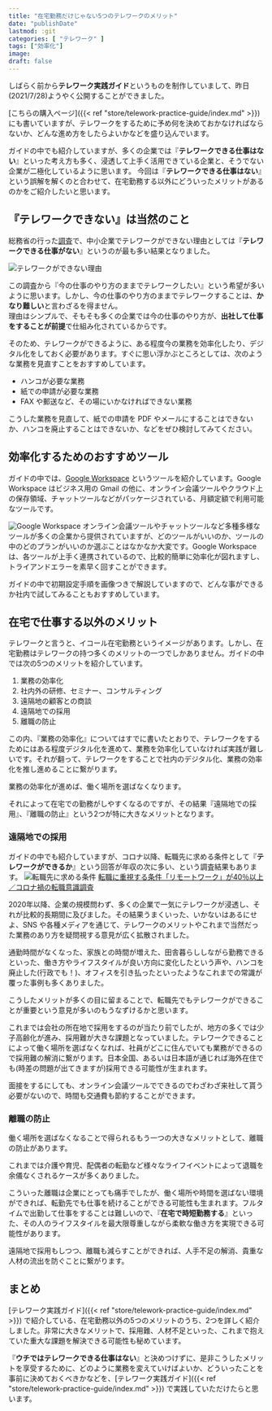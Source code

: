 ```yaml
---
title: "在宅勤務だけじゃない5つのテレワークのメリット"
date: "publishDate"
lastmod: :git
categories: [ "テレワーク" ]
tags: ["効率化"]
image: 
draft: false
---
```


しばらく前から**テレワーク実践ガイド**というものを制作していまして、昨日(2021/7/28)ようやく公開することができました。

[こちらの購入ページ]({{< ref "store/telework-practice-guide/index.md" >}}) にも書いていますが、テレワークをするために予め何を決めておかなければならないか、どんな進め方をしたらよいかなどを盛り込んでいます。

ガイドの中でも紹介していますが、多くの企業では『**テレワークできる仕事はない**』といった考え方も多く、浸透して上手く活用できている企業と、そうでない企業が二極化しているように思います。
今回は『**テレワークできる仕事はない**』という誤解を解くのと合わせて、在宅勤務する以外にどういったメリットがあるのかをご紹介したいと思います。


## 『テレワークできない』は当然のこと
総務省の行った[調査](http://teleworkkakudai.jp/seminar/2020/pdf/iwate/01_soumu201127.pdf)で、中小企業でテレワークができない理由としては『**テレワークできる仕事がない**』というのが最も多い結果となりました。

![テレワークができない理由](reason-of-unable-telework.webp)

この調査から『今の仕事のやり方のままでテレワークしたい』という希望が多いように思います。しかし、今の仕事のやり方のままでテレワークすることは、**かなり難しい**と言わざるを得ません。  
理由はシンプルで、そもそも多くの企業では今の仕事のやり方が、**出社して仕事をすることが前提**で仕組み化されているからです。

そのため、テレワークができるように、ある程度今の業務を効率化したり、デジタル化をしておく必要があります。すぐに思い浮かぶところとしては、次のような業務を見直すことをおすすめしています。

- ハンコが必要な業務
- 紙での申請が必要な業務
- FAX や郵送など、その場にいかなければできない業務

こうした業務を見直して、紙での申請を PDF やメールにすることはできないか、ハンコを廃止することはできないか、などをぜひ検討してみてください。

## 効率化するためのおすすめツール
ガイドの中では、[Google Workspace](https://workspace.google.co.jp/intl/ja/) というツールを紹介しています。Google Workspace はビジネス用の Gmail の他に、オンライン会議ツールやクラウド上の保存領域、チャットツールなどがパッケージされている、月額定額で利用可能なツールです。

![Google Workspace](google-workspace.webp)
オンライン会議ツールやチャットツールなど多種多様なツールが多くの企業から提供されていますが、どのツールがいいのか、ツールの中のどのプランがいいのか選ぶことはなかなか大変です。Google Workspace は、各ツールが上手く連携されているので、比較的簡単に効率化が図れますし、トライアンドエラーを素早く回すことができます。

ガイドの中で初期設定手順を画像つきで解説していますので、どんな事ができるか社内で試してみることもおすすめしています。

## 在宅で仕事する以外のメリット
テレワークと言うと、イコール在宅勤務というイメージがあります。しかし、在宅勤務はテレワークの持つ多くのメリットの一つでしかありません。ガイドの中では次の5つのメリットを紹介しています。

1. 業務の効率化
2. 社内外の研修、セミナー、コンサルティング
3. 遠隔地の顧客との商談
4. 遠隔地での採用
5. 離職の防止

この内、『業務の効率化』についてはすでに書いたとおりで、テレワークをするためにはある程度デジタル化を進めて、業務を効率化していなければ実践が難しいです。それが翻って、テレワークをすることで社内のデジタル化、業務の効率化を推し進めることに繋がります。

業務の効率化が進めば、働く場所を選ばなくなります。

それによって在宅での勤務がしやすくなるのですが、その結果『遠隔地での採用』、『離職の防止』という2つが特に大きなメリットとなります。

### 遠隔地での採用
ガイドの中でも紹介していますが、コロナ以降、転職先に求める条件として『**テレワークができるか**』という回答が年収の次に多い、という調査結果もあります。
![転職先に求める条件](important-conditions.webp)
[転職に重視する条件「リモートワーク」が40％以上／コロナ禍の転職意識調査](https://www.jmsc.co.jp/corporate/recruit/129/)

2020年以降、企業の規模問わず、多くの企業で一気にテレワークが浸透し、それが比較的長期間に及びました。その結果うまくいった、いかないはあるにせよ、SNS や各種メディアを通じて、テレワークのメリットやこれまで当然だった業務のあり方を疑問視する意見が広く拡散されました。

通勤時間がなくなった、家族との時間が増えた、田舎暮らししながら勤務できるといった、働き方やライフスタイルが良い方向に変化したという声や、ハンコを廃止した(行政でも！)、オフィスを引き払ったといったようなこれまでの常識が覆った事例も多くありました。

こうしたメリットが多くの目に留まることで、転職先でもテレワークができることが重要という意見が多いのもうなずけるかと思います。

これまでは会社の所在地で採用をするのが当たり前でしたが、地方の多くでは少子高齢化が進み、採用難が大きな課題となっていました。テレワークできることによって働く場所を選ばなくなれば、社員がどこに住んでいても業務ができるので採用難の解消に繋がります。日本全国、あるいは日本語が通じれば海外在住でも(時差の問題が出てきますが)採用できる可能性が生まれます。

面接をするにしても、オンライン会議ツールでできるのでわざわざ来社して貰う必要がないので、時間も交通費も節約することができます。

### 離職の防止
働く場所を選ばなくなることで得られるもう一つの大きなメリットとして、離職の防止があります。

これまでは介護や育児、配偶者の転勤など様々なライフイベントによって退職を余儀なくされるケースが多くありました。

こういった離職は企業にとっても痛手でしたが、働く場所や時間を選ばない環境ができれば、転勤先でも仕事を続けることができる可能性も生まれます。フルタイムで出勤して仕事をすることは難しいので、『**在宅で時短勤務する**』といった、その人のライフスタイルを最大限尊重しながら柔軟な働き方を実現できる可能性があります。

遠隔地で採用もしつつ、離職も減らすことができれば、人手不足の解消、貴重な人材の流出を防ぐことに繋がります。

## まとめ
[テレワーク実践ガイド]({{< ref "store/telework-practice-guide/index.md" >}}) で紹介している、在宅勤務以外の5つのメリットのうち、2つを詳しく紹介しました。非常に大きなメリットで、採用難、人材不足といった、これまで抱えていた重大な課題を解決できる可能性も秘めています。

『**ウチではテレワークできる仕事はない**』と決めつけずに、是非こうしたメリットを享受するために、どのように業務を変えていけばよいか、どういったことを事前に決めておくべきかなどを、[テレワーク実践ガイド]({{< ref "store/telework-practice-guide/index.md" >}}) で実践していただけたらと思います。